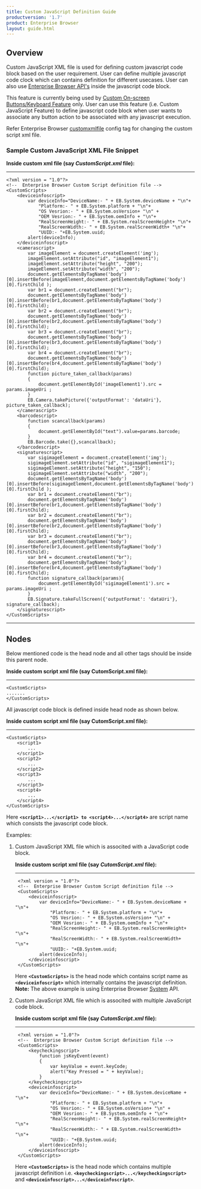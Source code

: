```yaml
---
title: Custom JavaScript Definition Guide
productversion: '1.7'
product: Enterprise Browser
layout: guide.html
---
```

## Overview

Custom JavaScript XML file is used for defining custom javascript code block based on the user requirement. User can define multiple javascript code clock which can contains definition for different usecases. User can also use [Enterprise Browser API's](../../api/) inside the javascript code block.  

This feature is currently being used by [Custom On-screen Buttons/Keyboard Feature](../customize) only. User can use this feature (i.e. Custom JavaScript Feature) to define javascript code block when user wants to associate any button action to be associated with any javascript execution.  

Refer Enterprise Browser [customxmlfile](../configreference/#customxmlfile) config tag for changing the custom script xml file.

### Sample Custom JavaScript XML File Snippet
**Inside custom xml file (say _CustomScript.xml_ file):**
* * *
    <?xml version = "1.0"?>
    <!--  Enterprise Browser Custom Script definition file -->
    <CustomScripts>
    	<deviceinfoscript>
    		var deviceInfo="DeviceName:- " + EB.System.deviceName + "\n"+
    			"Platform:- " + EB.System.platform + "\n"+
    			"OS Vesrion:- " + EB.System.osVersion+ "\n" +
    			"OEM Vesrion:- " + EB.System.oemInfo + "\n"+
    			"RealScreenHeight:- " + EB.System.realScreenHeight+ "\n"+
    			"RealScreenWidth:- " + EB.System.realScreenWidth+ "\n"+
    			"UUID:- "+EB.System.uuid;
    		alert(deviceInfo);  
    	</deviceinfoscript>
    	<camerascript>
    		var imageElement = document.createElement('img');
    		imageElement.setAttribute("id", "imageElement1");
    		imageElement.setAttribute("height", "200");
    		imageElement.setAttribute("width", "200");
    		document.getElementsByTagName('body')[0].insertBefore(imageElement,document.getElementsByTagName('body')[0].firstChild );
    		var br1 = document.createElement("br");
    		document.getElementsByTagName('body')[0].insertBefore(br1,document.getElementsByTagName('body')[0].firstChild);
    		var br2 = document.createElement("br");
    		document.getElementsByTagName('body')[0].insertBefore(br2,document.getElementsByTagName('body')[0].firstChild);
    		var br3 = document.createElement("br");
    		document.getElementsByTagName('body')[0].insertBefore(br3,document.getElementsByTagName('body')[0].firstChild);
    		var br4 = document.createElement("br");
    		document.getElementsByTagName('body')[0].insertBefore(br4,document.getElementsByTagName('body')[0].firstChild);
    		function picture_taken_callback(params)
    		{
    			document.getElementById('imageElement1').src = params.imageUri ; 
    		}
    		EB.Camera.takePicture({'outputFormat': 'dataUri'}, picture_taken_callback);
    	</camerascript>
    	<barcodescript>
    		function scancallback(params)
    		{
    			document.getElementById("text").value=params.barcode;
    		}	
    		EB.Barcode.take({},scancallback);
    	</barcodescript>
    	<signaturescript>
    		var sigimageElement = document.createElement('img');
    		sigimageElement.setAttribute("id", "sigimageElement1");
    		sigimageElement.setAttribute("height", "150");
    		sigimageElement.setAttribute("width", "200");
    		document.getElementsByTagName('body')[0].insertBefore(sigimageElement,document.getElementsByTagName('body')[0].firstChild );
    		var br1 = document.createElement("br");
    		document.getElementsByTagName('body')[0].insertBefore(br1,document.getElementsByTagName('body')[0].firstChild);
    		var br2 = document.createElement("br");
    		document.getElementsByTagName('body')[0].insertBefore(br2,document.getElementsByTagName('body')[0].firstChild);
    		var br3 = document.createElement("br");
    		document.getElementsByTagName('body')[0].insertBefore(br3,document.getElementsByTagName('body')[0].firstChild);
    		var br4 = document.createElement("br");
    		document.getElementsByTagName('body')[0].insertBefore(br4,document.getElementsByTagName('body')[0].firstChild);
    		function signature_callback(params){
    			document.getElementById('sigimageElement1').src = params.imageUri ; 
    		}	
    		EB.Signature.takeFullScreen({'outputFormat': 'dataUri'}, signature_callback);
    	</signaturescript>
    </CustomScripts>

---

## Nodes
Below mentioned code is the head node and all other tags should be inside this parent node.

**Inside custom script xml file (say CutomScript.xml file):**
* * *
    <CustomScripts>
    .......
    </CustomScripts>

All javascript code block is defined inside head node as shown below.

**Inside custom script xml file (say CutomScript.xml file):**
* * *
    <CustomScripts>
    	<script1>
    		...
    	</script1>
    	<script2>
    		...
    	</script2>
    	<script3>
    		...
    	</script3>
    	<script4>
    		...
    	</script4>	
    </CustomScripts>

Here **`<script1>...</script1> to <script4>...</script4>`** are script name which consists the javascript code block.

Examples:
1. Custom JavaScript XML file which is associted with a JavaScript code block.

    **Inside custom script xml file (say _CutomScript.xml_ file):**
    * * *
        <?xml version = "1.0"?>
        <!--  Enterprise Browser Custom Script definition file -->
        <CustomScripts>
        	<deviceinfoscript>
        		var deviceInfo="DeviceName:- " + EB.System.deviceName + "\n"+
        			"Platform:- " + EB.System.platform + "\n"+
        			"OS Vesrion:- " + EB.System.osVersion+ "\n" +
        			"OEM Vesrion:- " + EB.System.oemInfo + "\n"+
        			"RealScreenHeight:- " + EB.System.realScreenHeight+ "\n"+
        			"RealScreenWidth:- " + EB.System.realScreenWidth+ "\n"+
        			"UUID:- "+EB.System.uuid;
        		alert(deviceInfo);  
        	</deviceinfoscript>
        </CustomScripts>

    Here **`<CustomScripts>`** is the head node which contains script name as **`<deviceinfoscript>`** which internally contains the javascript definition. **Note:** The above example is using Enterprise Browser [System](../../api/system) API.
    
2. Custom JavaScript XML file which is associted with multiple JavaScript code block.

    **Inside custom script xml file (say _CutomScript.xml_ file):**
    * * *
        <?xml version = "1.0"?>
        <!--  Enterprise Browser Custom Script definition file -->
        <CustomScripts>
        	<keycheckingscript>
        		function jsKeyEvent(event)
        		{		
        			var keyValue = event.keyCode;		
        			alert("Key Pressed = " + keyValue);
        		}
        	</keycheckingscript>
        	<deviceinfoscript>
        		var deviceInfo="DeviceName:- " + EB.System.deviceName + "\n"+
        			"Platform:- " + EB.System.platform + "\n"+
        			"OS Vesrion:- " + EB.System.osVersion+ "\n" +
        			"OEM Vesrion:- " + EB.System.oemInfo + "\n"+
        			"RealScreenHeight:- " + EB.System.realScreenHeight+ "\n"+
        			"RealScreenWidth:- " + EB.System.realScreenWidth+ "\n"+
        			"UUID:- "+EB.System.uuid;
        		alert(deviceInfo);  
        	</deviceinfoscript>
        </CustomScripts>

    Here **`<CustomScripts>`** is the head node which contains multiple javascript definition i.e. **`<keycheckingscript>...</keycheckingscript>`** and **`<deviceinfoscript>...</deviceinfoscript>`**.
